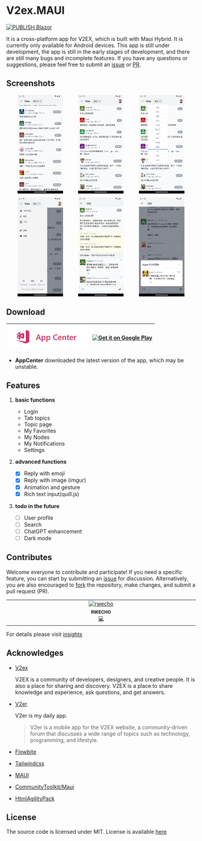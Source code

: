 # V2ex.MAUI

[![PUBLISH Blazor](https://github.com/rwecho/V2ex.Maui/actions/workflows/publish.yml/badge.svg?event=push)](https://github.com/rwecho/V2ex.Maui/actions/workflows/publish.yml)

It is a cross-platform app for V2EX, which is built with Maui Hybrid. It is currently only available for Android devices. This app is still under development, the app is still in the early stages of development, and there are still many bugs and incomplete features. If you have any questions or suggestions, please feel free to submit an [issue](https://www.github.com/rwecho/V2ex.MAUI/issues) or [PR](https://www.github.com/rwecho/V2ex.MAUI/pulls).

## Screenshots

<div style="display: flex; justify-content: space-around;margin:10px">
<img src="./docs/screenshots/Screenshot_1701413756.png"  width="25%"  alt="screenshot1" />
<img src="./docs/screenshots/Screenshot_1701842746.png"  width="25%" alt="screenshot2" />
<img src="./docs/screenshots/Screenshot_1701842752.png"  width="25%" alt="screenshot3" />

</div>
<div style="display: flex; justify-content: space-around;margin:10px">
<img src="./docs/screenshots/Screenshot_1701842758.png"  width="25%" alt="screenshot4" />
<img src="./docs/screenshots/Screenshot_1701842768.png"  width="25%" alt="screenshot5" />
<img src="./docs/screenshots/Screenshot_1701842777.png"  width="25%" alt="screenshot5" />
</div>

## Download

| [![Get it on AppCenter](./docs/download-appcenter.png)](https://install.appcenter.ms/orgs/HappyTreeFriends/apps/V2exMAUI/distribution_groups/external) | [![Get it on Google Play](https://play.google.com/intl/en_us/badges/images/generic/en-play-badge.png)](https://play.google.com/store/apps/details?id=top.rwecho.v2ex.maui) |
| ------------------------------------------------------------------------------------------------------------------------------------------------------ | -------------------------------------------------------------------------------------------------------------------------------------------------------------------------- |

- **AppCenter** downloaded the latest version of the app, which may be unstable.

## Features

1. **basic functions**

   - Login
   - Tab topics
   - Topic page
   - My Favorites
   - My Nodes
   - My Notifications
   - Settings

2. **advanced functions**

   - [x] Reply with emoji
   - [x] Reply with image (imgur)
   - [x] Animation and gesture
   - [x] Rich text input(quill.js)

3. **todo in the future**

   - [ ] User profile
   - [ ] Search
   - [ ] ChatGPT enhancement
   - [ ] Dark mode

## Contributes

Welcome everyone to contribute and participate! If you need a specific feature, you can start by submitting an [issue](https://github.com/rwecho/V2ex.MAUI/issues) for discussion. Alternatively, you are also encouraged to [fork](https://github.com/rwecho/V2ex.MAUI/fork) the repository, make changes, and submit a pull request (PR).

<!-- ALL-CONTRIBUTORS-LIST:START - Do not remove or modify this section -->
<!-- prettier-ignore-start -->
<!-- markdownlint-disable -->
<table>
  <tbody>
    <tr>
      <td align="center" valign="top" width="14.28%"><a href="https://github.com/rwecho"><img src="https://avatars.githubusercontent.com/u/8048753?v=4?s=100" width="100px;" alt="rwecho"/><br /><sub><b>RWECHO</b></sub></a><br /><a href="https://github.com/rwecho/V2ex.Maui/commits?author=rwecho" title="Code">💻</a></td>
    </tr>
  </tbody>
</table>

<!-- markdownlint-restore -->
<!-- prettier-ignore-end -->

<!-- ALL-CONTRIBUTORS-LIST:END -->
<!-- prettier-ignore-start -->
<!-- markdownlint-disable -->

<!-- markdownlint-restore -->
<!-- prettier-ignore-end -->

<!-- ALL-CONTRIBUTORS-LIST:END -->

For details please visit [insights](https://github.com/rwecho/V2ex.Maui/graphs/contributors)

## Acknowledges

- [V2ex](https://www.v2ex.com)

  V2EX is a community of developers, designers, and creative people. It is also a place for sharing and discovery. V2EX is a place to share knowledge and experience, ask questions, and get answers.

- [V2er](https://github.com/v2er-app/Android)

  V2er is my daily app.

  > V2er is a mobile app for the V2EX website, a community-driven forum that discusses a wide range of topics such as technology, programming, and lifestyle.

- [Flowbite](https://flowbite.com/docs/)

- [Tailwindcss](https://tailwindcss.com/)

- [MAUI](https://github.com/dotnet/maui)

- [CommunityToolkit/Maui](https://github.com/CommunityToolkit/Maui)

- [HtmlAgilityPack](https://github.com/zzzprojects/html-agility-pack)

## License

The source code is licensed under MIT. License is available [here](./LICENSE.txt)
